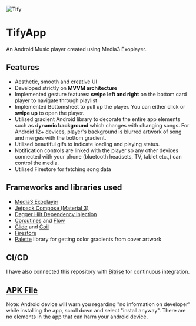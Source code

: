![Tify](https://cdn-icons-png.flaticon.com/64/9973/9973495.png)
# TifyApp 
An Android Music player created using Media3 Exoplayer.  

## Features
- Aesthetic, smooth and creative UI
- Developed strictly on **MVVM architecture**
- Implemented gesture features: **swipe left and right** on the bottom card player to navigate through playlist
- Implemented Bottomsheet to pull up the player. You can either click or **swipe up** to open the player.
- Utilised gradient Android library to decorate the entire app elements such as **dynamic background** which changes with changing songs. For Android 12+ devices, player's background is blurred artwork of song and merges with the bottom gradient. 
- Utilised beautiful gifs to indicate loading and playing status. 
- Notification controls are linked with the player so any other devices connected with your phone (bluetooth headsets, TV, tablet etc.,) can control the media.
- Utilised Firestore for fetching song data

## Frameworks and libraries used
- [Media3 Exoplayer](https://developer.android.com/guide/topics/media/exoplayer)
- [Jetpack Compose (Material 3)](https://developer.android.com/jetpack/compose/designsystems/material3)
- [Dagger Hilt Dependency Injection](https://developer.android.com/training/dependency-injection/hilt-android)
- [Coroutines](https://developer.android.com/kotlin/coroutines) and [Flow](https://developer.android.com/kotlin/flow) 
- [Glide](https://github.com/bumptech/glide) and [Coil](https://github.com/coil-kt/coil)
- [Firestore](https://firebase.google.com/docs/firestore)
- [Palette](https://developer.android.com/develop/ui/views/graphics/palette-colors) library for getting color gradients from cover artwork

## CI/CD
I have also connected this repository with [Bitrise](https://bitrise.io) for continuous integration. 

## [APK File](https://drive.google.com/file/d/1yP6AQKTSaFbm97YAXcPUi9Jbz2_--mKU/view?usp=share_link)
Note: Android device will warn you regarding "no information on developer" while installing the app, scroll down and select "install anyway". There are no elements in the app that can harm your android device.
